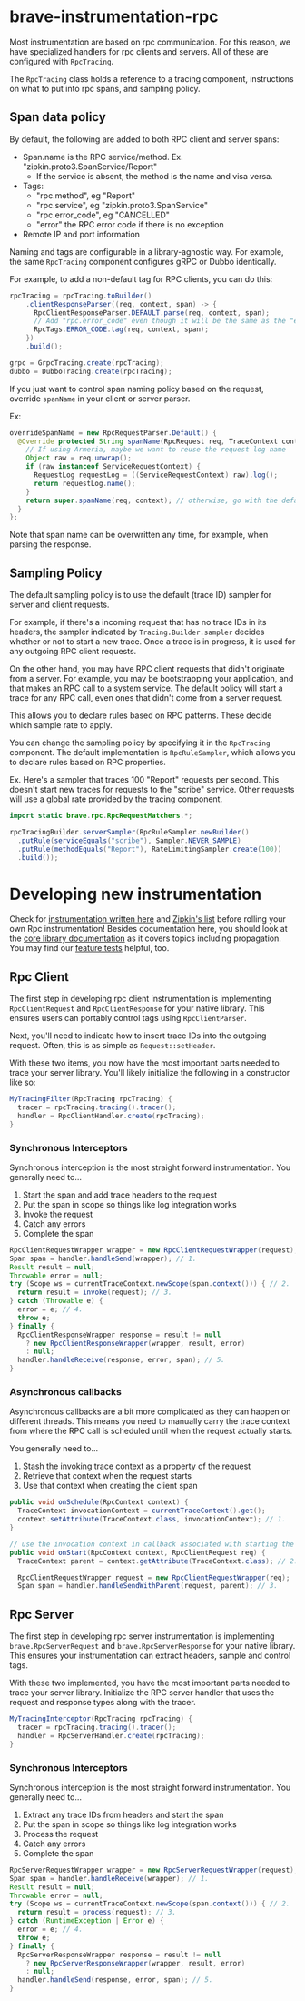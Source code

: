 # brave-instrumentation-rpc

Most instrumentation are based on rpc communication. For this reason,
we have specialized handlers for rpc clients and servers. All of these
are configured with `RpcTracing`.

The `RpcTracing` class holds a reference to a tracing component,
instructions on what to put into rpc spans, and sampling policy.

## Span data policy
By default, the following are added to both RPC client and server spans:
* Span.name is the RPC service/method. Ex. "zipkin.proto3.SpanService/Report"
  * If the service is absent, the method is the name and visa versa.
* Tags:
  * "rpc.method", eg "Report"
  * "rpc.service", eg "zipkin.proto3.SpanService"
  * "rpc.error_code", eg "CANCELLED"
  * "error" the RPC error code if there is no exception
* Remote IP and port information

Naming and tags are configurable in a library-agnostic way. For example,
the same `RpcTracing` component configures gRPC or Dubbo identically.

For example, to add a non-default tag for RPC clients, you can do this:

```java
rpcTracing = rpcTracing.toBuilder()
    .clientResponseParser((req, context, span) -> {
      RpcClientResponseParser.DEFAULT.parse(req, context, span);
      // Add "rpc.error_code" even though it will be the same as the "error" tag value
      RpcTags.ERROR_CODE.tag(req, context, span);
    })
    .build();

grpc = GrpcTracing.create(rpcTracing);
dubbo = DubboTracing.create(rpcTracing);
```

If you just want to control span naming policy based on the request,
override `spanName` in your client or server parser.

Ex:
```java
overrideSpanName = new RpcRequestParser.Default() {
  @Override protected String spanName(RpcRequest req, TraceContext context) {
    // If using Armeria, maybe we want to reuse the request log name
    Object raw = req.unwrap();
    if (raw instanceof ServiceRequestContext) {
      RequestLog requestLog = ((ServiceRequestContext) raw).log();
      return requestLog.name();
    }
    return super.spanName(req, context); // otherwise, go with the defaults
  }
};
```

Note that span name can be overwritten any time, for example, when
parsing the response.

## Sampling Policy
The default sampling policy is to use the default (trace ID) sampler for
server and client requests.

For example, if there's a incoming request that has no trace IDs in its
headers, the sampler indicated by `Tracing.Builder.sampler` decides whether
or not to start a new trace. Once a trace is in progress, it is used for
any outgoing RPC client requests.

On the other hand, you may have RPC client requests that didn't originate
from a server. For example, you may be bootstrapping your application,
and that makes an RPC call to a system service. The default policy will
start a trace for any RPC call, even ones that didn't come from a server
request.

This allows you to declare rules based on RPC patterns. These decide
which sample rate to apply.

You can change the sampling policy by specifying it in the `RpcTracing`
component. The default implementation is `RpcRuleSampler`, which allows
you to declare rules based on RPC properties.

Ex. Here's a sampler that traces 100 "Report" requests per second. This
doesn't start new traces for requests to the "scribe" service. Other
requests will use a global rate provided by the tracing component.

```java
import static brave.rpc.RpcRequestMatchers.*;

rpcTracingBuilder.serverSampler(RpcRuleSampler.newBuilder()
  .putRule(serviceEquals("scribe"), Sampler.NEVER_SAMPLE)
  .putRule(methodEquals("Report"), RateLimitingSampler.create(100))
  .build());
```

# Developing new instrumentation

Check for [instrumentation written here](../) and [Zipkin's list](https://zipkin.io/pages/existing_instrumentations.html)
before rolling your own Rpc instrumentation! Besides documentation here,
you should look at the [core library documentation](../../brave/README.md) as it
covers topics including propagation. You may find our [feature tests](src/test/java/brave/rpc/features) helpful, too.

## Rpc Client

The first step in developing rpc client instrumentation is implementing
`RpcClientRequest` and `RpcClientResponse` for your native library.
This ensures users can portably control tags using `RpcClientParser`.

Next, you'll need to indicate how to insert trace IDs into the outgoing
request. Often, this is as simple as `Request::setHeader`.

With these two items, you now have the most important parts needed to
trace your server library. You'll likely initialize the following in a
constructor like so:
```java
MyTracingFilter(RpcTracing rpcTracing) {
  tracer = rpcTracing.tracing().tracer();
  handler = RpcClientHandler.create(rpcTracing);
}
```

### Synchronous Interceptors

Synchronous interception is the most straight forward instrumentation.
You generally need to...
1. Start the span and add trace headers to the request
2. Put the span in scope so things like log integration works
3. Invoke the request
4. Catch any errors
5. Complete the span

```java
RpcClientRequestWrapper wrapper = new RpcClientRequestWrapper(request);
Span span = handler.handleSend(wrapper); // 1.
Result result = null;
Throwable error = null;
try (Scope ws = currentTraceContext.newScope(span.context())) { // 2.
  return result = invoke(request); // 3.
} catch (Throwable e) {
  error = e; // 4.
  throw e;
} finally {
  RpcClientResponseWrapper response = result != null
    ? new RpcClientResponseWrapper(wrapper, result, error)
    : null;
  handler.handleReceive(response, error, span); // 5.
}
```

### Asynchronous callbacks

Asynchronous callbacks are a bit more complicated as they can happen on
different threads. This means you need to manually carry the trace context from
where the RPC call is scheduled until when the request actually starts.

You generally need to...
1. Stash the invoking trace context as a property of the request
2. Retrieve that context when the request starts
3. Use that context when creating the client span

```java
public void onSchedule(RpcContext context) {
  TraceContext invocationContext = currentTraceContext().get();
  context.setAttribute(TraceContext.class, invocationContext); // 1.
}

// use the invocation context in callback associated with starting the request
public void onStart(RpcContext context, RpcClientRequest req) {
  TraceContext parent = context.getAttribute(TraceContext.class); // 2.

  RpcClientRequestWrapper request = new RpcClientRequestWrapper(req);
  Span span = handler.handleSendWithParent(request, parent); // 3.
```

## Rpc Server

The first step in developing rpc server instrumentation is implementing
`brave.RpcServerRequest` and `brave.RpcServerResponse` for your native
library. This ensures your instrumentation can extract headers, sample and
control tags.

With these two implemented, you have the most important parts needed to trace
your server library. Initialize the RPC server handler that uses the request
and response types along with the tracer.

```java
MyTracingInterceptor(RpcTracing rpcTracing) {
  tracer = rpcTracing.tracing().tracer();
  handler = RpcServerHandler.create(rpcTracing);
}
```

### Synchronous Interceptors

Synchronous interception is the most straight forward instrumentation.
You generally need to...
1. Extract any trace IDs from headers and start the span
2. Put the span in scope so things like log integration works
3. Process the request
4. Catch any errors
5. Complete the span

```java
RpcServerRequestWrapper wrapper = new RpcServerRequestWrapper(request);
Span span = handler.handleReceive(wrapper); // 1.
Result result = null;
Throwable error = null;
try (Scope ws = currentTraceContext.newScope(span.context())) { // 2.
  return result = process(request); // 3.
} catch (RuntimeException | Error e) {
  error = e; // 4.
  throw e;
} finally {
  RpcServerResponseWrapper response = result != null
    ? new RpcServerResponseWrapper(wrapper, result, error)
    : null;
  handler.handleSend(response, error, span); // 5.
}
```
